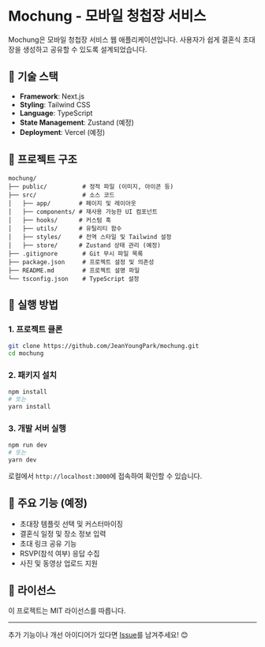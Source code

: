 # Mochung - 모바일 청첩장 서비스

Mochung은 모바일 청첩장 서비스 웹 애플리케이션입니다. 사용자가 쉽게 결혼식 초대장을 생성하고 공유할 수 있도록 설계되었습니다.

## 🚀 기술 스택

- **Framework**: Next.js
- **Styling**: Tailwind CSS
- **Language**: TypeScript
- **State Management**: Zustand (예정)
- **Deployment**: Vercel (예정)

## 📂 프로젝트 구조

```
mochung/
├── public/          # 정적 파일 (이미지, 아이콘 등)
├── src/             # 소스 코드
│   ├── app/        # 페이지 및 레이아웃
│   ├── components/ # 재사용 가능한 UI 컴포넌트
│   ├── hooks/      # 커스텀 훅
│   ├── utils/      # 유틸리티 함수
│   ├── styles/     # 전역 스타일 및 Tailwind 설정
│   ├── store/      # Zustand 상태 관리 (예정)
├── .gitignore       # Git 무시 파일 목록
├── package.json     # 프로젝트 설정 및 의존성
├── README.md        # 프로젝트 설명 파일
└── tsconfig.json    # TypeScript 설정
```

## 📌 실행 방법

### 1. 프로젝트 클론

```bash
git clone https://github.com/JeanYoungPark/mochung.git
cd mochung
```

### 2. 패키지 설치

```bash
npm install
# 또는
yarn install
```
### 3. 개발 서버 실행

```bash
npm run dev
# 또는
yarn dev
```

로컬에서 `http://localhost:3000`에 접속하여 확인할 수 있습니다.

## 📌 주요 기능 (예정)

- 초대장 템플릿 선택 및 커스터마이징
- 결혼식 일정 및 장소 정보 입력
- 초대 링크 공유 기능
- RSVP(참석 여부) 응답 수집
- 사진 및 동영상 업로드 지원

## 📄 라이선스

이 프로젝트는 MIT 라이선스를 따릅니다.

---

추가 기능이나 개선 아이디어가 있다면 [Issue](https://github.com/JeanYoungPark/mochung/issues)를 남겨주세요! 😊
